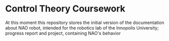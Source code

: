 # Control Theory Coursework

At this moment this repository stores the initial version of the documentation about NAO robot, intended for the robotics lab of the Innopolis University; progress report and project, containing NAO's behavior
